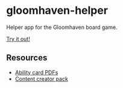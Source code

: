 # gloomhaven-helper
Helper app for the Gloomhaven board game.

[Try it out!](https://ondrakrat.github.io/gloomhaven-helper)

## Resources
* [Ability card PDFs](https://drive.google.com/drive/u/0/folders/0B8ppELln5Z0rLXdWYnh3QkZuMU0)
* [Content creator pack](https://boardgamegeek.com/thread/1733586/files-creation)
